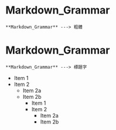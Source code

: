 # **Markdown_Grammar**
```
**Markdown_Grammar** ---> 粗體
```
# Markdown_Grammar
```
**Markdown_Grammar** ---> 標題字
```
* Item 1
* Item 2
  * Item 2a
  * Item 2b
      * Item 1
      * Item 2
         * Item 2a
         * Item 2b
